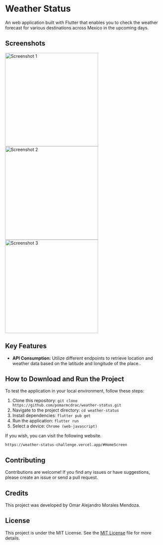 # Weather Status

An web application built with Flutter that enables you to check the weather forecast for various destinations across Mexico in the upcoming days.

## Screenshots

<img src="https://github.com/pomarmcdrac/weather-status/assets/99893187/d9c75298-51f4-421a-b725-437dbb37a877" alt="Screenshot 1" width="300"/>
<img src="https://github.com/pomarmcdrac/weather-status/assets/99893187/d310c61b-f190-4d42-9479-12c967fdefde" alt="Screenshot 2" width="300"/>
<img src="https://github.com/pomarmcdrac/weather-status/assets/99893187/fcf39fa7-e85b-45aa-ba1d-0fbc85060386" alt="Screenshot 3" width="300"/>

## Key Features

- **API Consumption:** Utilize different endpoints to retrieve location and weather data based on the latitude and longitude of the place..

## How to Download and Run the Project

To test the application in your local environment, follow these steps:

1. Clone this repository: `git clone https://github.com/pomarmcdrac/weather-status.git`
2. Navigate to the project directory: `cd weather-status`
3. Install dependencies: `flutter pub get`
4. Run the application: `flutter run`
5. Select a device: `Chrome (web-javascript)`

If you wish, you can visit the following website.

`https://weather-status-challenge.vercel.app/#HomeScreen`

## Contributing

Contributions are welcome! If you find any issues or have suggestions, please create an issue or send a pull request.

## Credits

This project was developed by Omar Alejandro Morales Mendoza.

## License

This project is under the MIT License. See the [MIT License](LICENSE) file for more details.
